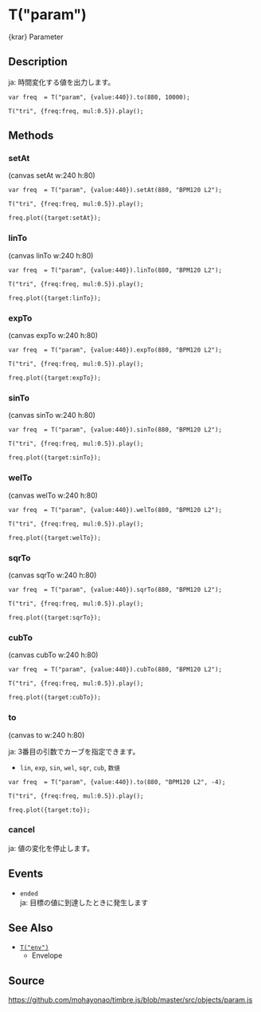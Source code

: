 T("param")
==========
{krar} Parameter

## Description ##
ja: 時間変化する値を出力します。

```timbre
var freq  = T("param", {value:440}).to(880, 10000);

T("tri", {freq:freq, mul:0.5}).play();
```

## Methods ##
### setAt ##

(canvas setAt w:240 h:80)

```timbre
var freq  = T("param", {value:440}).setAt(880, "BPM120 L2");

T("tri", {freq:freq, mul:0.5}).play();

freq.plot({target:setAt});
```

### linTo ###

(canvas linTo w:240 h:80)

```timbre
var freq  = T("param", {value:440}).linTo(880, "BPM120 L2");

T("tri", {freq:freq, mul:0.5}).play();

freq.plot({target:linTo});
```

### expTo ###

(canvas expTo w:240 h:80)

```timbre
var freq  = T("param", {value:440}).expTo(880, "BPM120 L2");

T("tri", {freq:freq, mul:0.5}).play();

freq.plot({target:expTo});
```

### sinTo ###

(canvas sinTo w:240 h:80)

```timbre
var freq  = T("param", {value:440}).sinTo(880, "BPM120 L2");

T("tri", {freq:freq, mul:0.5}).play();

freq.plot({target:sinTo});
```

### welTo ###

(canvas welTo w:240 h:80)

```timbre
var freq  = T("param", {value:440}).welTo(880, "BPM120 L2");

T("tri", {freq:freq, mul:0.5}).play();

freq.plot({target:welTo});
```

### sqrTo ###

(canvas sqrTo w:240 h:80)

```timbre
var freq  = T("param", {value:440}).sqrTo(880, "BPM120 L2");

T("tri", {freq:freq, mul:0.5}).play();

freq.plot({target:sqrTo});
```

### cubTo ###

(canvas cubTo w:240 h:80)

```timbre
var freq  = T("param", {value:440}).cubTo(880, "BPM120 L2");

T("tri", {freq:freq, mul:0.5}).play();

freq.plot({target:cubTo});
```

### to ###

(canvas to w:240 h:80)

ja: 3番目の引数でカーブを指定できます。

- `lin`, `exp`, `sin`, `wel`, `sqr`, `cub`, `数値`

```timbre
var freq  = T("param", {value:440}).to(880, "BPM120 L2", -4);

T("tri", {freq:freq, mul:0.5}).play();

freq.plot({target:to});
```

### cancel ##

ja: 値の変化を停止します。


## Events ##
- `ended`  
ja:  目標の値に到達したときに発生します
  
## See Also ##
- [`T("env")`](./R-env.html)
  - Envelope

## Source ##
https://github.com/mohayonao/timbre.js/blob/master/src/objects/param.js
